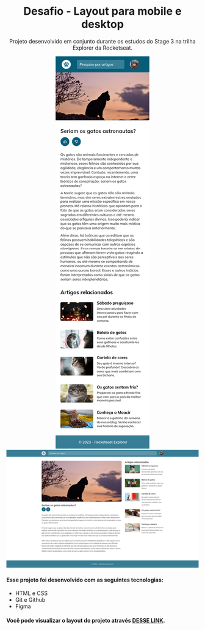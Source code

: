 <h1 align="center"> Desafio - Layout para mobile e desktop</h1>

<p align="center">
Projeto desenvolvido em conjunto durante os estudos do Stage 3 na trilha Explorer da Rocketseat.
</p>

<p align="center">
  <img src="./assets/mobile.png">
  <img src="./assets/desktop.png">

#### Esse projeto foi desenvolvido com as seguintes tecnologias:

- HTML e CSS
- Git e Github
- Figma

#### Você pode visualizar o layout do projeto através [DESSE LINK](<https://www.figma.com/file/TDGKYSgOpmR3kTj9OauE38/Blog-de-Gatos-%E2%80%A2-Desafio-Explorer-(Community)?type=design&node-id=101-91&mode=design&t=JmwD212mVI7oKmRJ-0>).
